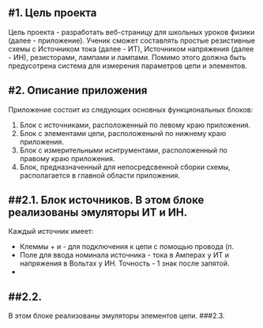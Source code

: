#1. Цель проекта
---
Цель проекта - разработать веб-страницу для школьных уроков физики (далее - приложение). Ученик сможет составлять простые резистивные схемы с Источником тока (далее - ИТ), Источником напряжения (далее - ИН), резисторами, лампами и лампами. Помимо этого должна быть предусотрена система для измерения параметров цепи и элементов.

#2. Описание приложения
---
Приложение состоит из следующих основных функциональных блоков:
1. Блок с источниками, расположенный по левому краю приложения.
2. Блок с элементами цепи, расположенынй по нижнему краю приложения.
3. Блок с измерительными иснтрументами, расположенный по правому краю приложения.
4. Блок, предназначенный для непосредсвенной сборки схемы, располагается в главной области приложения. 

##2.1. Блок источников.
В этом блоке реализованы эмуляторы ИТ и ИН.
---
Каждый источник имеет:
- Клеммы + и - для подключения к цепи с помощью провода (п. 
- Поле для ввода номинала источника - тока в Амперах у ИТ и напряжения в Вольтах у ИН. Точность - 1 знак после запятой.
- 
##2.2. 
---
В этом блоке реализованы эмуляторы элементов цепи.
###2.3. 
